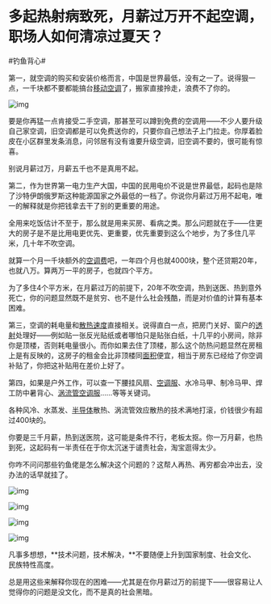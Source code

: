 # 多起热射病致死，月薪过万开不起空调，职场人如何清凉过夏天？

\#钓鱼背心#

第一，就空调的购买和安装价格而言，中国是世界最低，没有之一了。说得狠一点，一千块都不要都能搞台[移动空调](https://www.zhihu.com/search?q=移动空调&search_source=Entity&hybrid_search_source=Entity&hybrid_search_extra={"sourceType"%3A"answer"%2C"sourceId"%3A3133445647})了，搬家直接拎走，浪费不了你的。

![img](https://pic1.zhimg.com/80/v2-badaec138cb463547bfe4cf84ea46134_720w.webp?source=1940ef5c)



要是你再猛一点肯接受二手空调，那甚至可以蹲到免费的空调用——不少人要升级自己家空调，旧空调都是可以免费送你的，只要你自己想法子上门拉走。你厚着脸皮在小区群里发条消息，问邻居有没有谁要升级空调，旧空调不要的，很可能有惊喜。

别说月薪过万，月薪五千也不是真用不起。



第二，作为世界第一电力生产大国，中国的民用电价不说是世界最低，起码也是除了沙特伊朗俄罗斯这种能源国家之外最低的一档了。你说你月薪过万用不起电，唯一的解释就是你把钱拿去干了别的更重要的用途。

全用来吃饭估计不至于，那么就是用来买房、看病之类。那么问题就在于——住更大的房子是不是比用电更优先、更重要，优先重要到这么个地步，为了多住几平米，几十年不吹空调。

就算一个月一千块额外的[空调费](https://www.zhihu.com/search?q=空调费&search_source=Entity&hybrid_search_source=Entity&hybrid_search_extra={"sourceType"%3A"answer"%2C"sourceId"%3A3133445647})吧，一年四个月也就4000块，整个还贷期20年，也就八万。算两万一平的房子，也就四个平方。

为了多住4个平方米，在月薪过万的前提下，20年不吹空调，热到送医、热到意外死亡，你的问题显然既不是贫穷、也不是什么社会残酷，而是对价值的计算有基本困难。

第三，空调的耗电量和[散热速度](https://www.zhihu.com/search?q=散热速度&search_source=Entity&hybrid_search_source=Entity&hybrid_search_extra={"sourceType"%3A"answer"%2C"sourceId"%3A3133445647})直接相关。说得直白一点，把房门关好、窗户的[透射](https://www.zhihu.com/search?q=透射&search_source=Entity&hybrid_search_source=Entity&hybrid_search_extra={"sourceType"%3A"answer"%2C"sourceId"%3A3133445647})处理好——例如贴一张反光贴纸或者哪怕只是贴张白纸，十几平的小房间，除非你是顶楼，否则耗电量很小。而你如果去住了顶楼，那么这个防热问题显然在房租上是有反映的，这房子的租金会比非顶楼同[面积](https://www.zhihu.com/search?q=面积&search_source=Entity&hybrid_search_source=Entity&hybrid_search_extra={"sourceType"%3A"answer"%2C"sourceId"%3A3133445647})便宜，相当于房东已经给了你空调补贴了，你把这补贴用在差价上好了。

第四，如果是户外工作，可以查一下腰挂风扇、[空调服](https://www.zhihu.com/search?q=空调服&search_source=Entity&hybrid_search_source=Entity&hybrid_search_extra={"sourceType"%3A"answer"%2C"sourceId"%3A3133445647})、水冷马甲、制冷马甲、焊工防中暑背心、[涡流管空调服](https://www.zhihu.com/search?q=涡流管空调服&search_source=Entity&hybrid_search_source=Entity&hybrid_search_extra={"sourceType"%3A"answer"%2C"sourceId"%3A3133445647})……等等关键词。

各种风冷、水蒸发、[半导体](https://www.zhihu.com/search?q=半导体&search_source=Entity&hybrid_search_source=Entity&hybrid_search_extra={"sourceType"%3A"answer"%2C"sourceId"%3A3133445647})散热、涡流管效应散热的技术满地打滚，价钱很少有超过400块的。

你要是三千月薪，热到送医院，这可能是条件不行，老板太抠。你一万月薪，也热到死，这起码有一半责任在于你太沉迷于谴责社会，淘宝逛得太少。

你咋不问问那些钓鱼佬是怎么解决这个问题的？这帮人再热、再穷都会冲出去，没办法的话早就挂了。

![img](https://pic1.zhimg.com/80/v2-84b801a48aecfc60f3e1c2e7cce06da3_720w.webp?source=1940ef5c)



![img](https://picx.zhimg.com/80/v2-3cc4dd0b10dfddf9b30ff57deea59a34_720w.webp?source=1940ef5c)



![img](https://picx.zhimg.com/80/v2-90346e642164f5d9326dc67db046ebbc_720w.webp?source=1940ef5c)



![img](https://picx.zhimg.com/80/v2-bbc73b65c6eada216faa52a841ed41b2_720w.webp?source=1940ef5c)



凡事多想想，**技术问题，技术解决，**不要随便上升到国家制度、社会文化、民族特性高度。

总是用这些来解释你现在的困难——尤其是在你月薪过万的前提下——很容易让人觉得你的问题是没文化，而不是真的社会黑暗。

